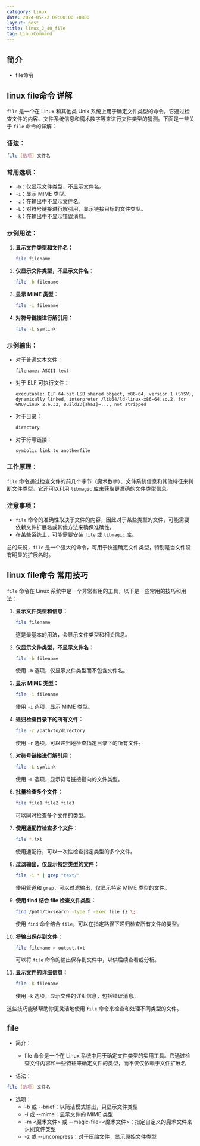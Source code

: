 ```yaml
---
category: Linux
date: 2024-05-22 09:00:00 +0800
layout: post
title: linux_2_40_file
tag: LinuxCommand
---
```

## 简介

+ file命令

## linux file命令 详解

`file` 是一个在 Linux 和其他类 Unix 系统上用于确定文件类型的命令。它通过检查文件的内容、文件系统信息和魔术数字等来进行文件类型的猜测。下面是一些关于 `file` 命令的详解：

### 语法：

```bash
file [选项] 文件名
```

### 常用选项：

- `-b`：仅显示文件类型，不显示文件名。
- `-i`：显示 MIME 类型。
- `-z`：在输出中不显示文件名。
- `-L`：对符号链接进行解引用，显示链接目标的文件类型。
- `-k`：在输出中不显示错误消息。

### 示例用法：

1. **显示文件类型和文件名：**
   ```bash
   file filename
   ```

2. **仅显示文件类型，不显示文件名：**
   ```bash
   file -b filename
   ```

3. **显示 MIME 类型：**
   ```bash
   file -i filename
   ```

4. **对符号链接进行解引用：**
   ```bash
   file -L symlink
   ```

### 示例输出：

- 对于普通文本文件：
  ```
  filename: ASCII text
  ```

- 对于 ELF 可执行文件：
  ```
  executable: ELF 64-bit LSB shared object, x86-64, version 1 (SYSV), dynamically linked, interpreter /lib64/ld-linux-x86-64.so.2, for GNU/Linux 2.6.32, BuildID[sha1]=..., not stripped
  ```

- 对于目录：
  ```
  directory
  ```

- 对于符号链接：
  ```
  symbolic link to anotherfile
  ```

### 工作原理：

`file` 命令通过检查文件的前几个字节（魔术数字）、文件系统信息和其他特征来判断文件类型。它还可以利用 `libmagic` 库来获取更准确的文件类型信息。

### 注意事项：

- `file` 命令的准确性取决于文件的内容，因此对于某些类型的文件，可能需要依赖文件扩展名或其他方法来确保准确性。
- 在某些系统上，可能需要安装 `file` 或 `libmagic` 库。

总的来说，`file` 是一个强大的命令，可用于快速确定文件类型，特别是当文件没有明显的扩展名时。

##  linux file命令 常用技巧

`file` 命令在 Linux 系统中是一个非常有用的工具，以下是一些常用的技巧和用法：

1. **显示文件类型和信息：**
   ```bash
   file filename
   ```
   这是最基本的用法，会显示文件类型和相关信息。

2. **仅显示文件类型，不显示文件名：**
   ```bash
   file -b filename
   ```
   使用 `-b` 选项，仅显示文件类型而不包含文件名。

3. **显示 MIME 类型：**
   ```bash
   file -i filename
   ```
   使用 `-i` 选项，显示 MIME 类型。

4. **递归检查目录下的所有文件：**
   ```bash
   file -r /path/to/directory
   ```
   使用 `-r` 选项，可以递归地检查指定目录下的所有文件。

5. **对符号链接进行解引用：**
   ```bash
   file -L symlink
   ```
   使用 `-L` 选项，显示符号链接指向的文件类型。

6. **批量检查多个文件：**
   ```bash
   file file1 file2 file3
   ```
   可以同时检查多个文件的类型。

7. **使用通配符检查多个文件：**
   ```bash
   file *.txt
   ```
   使用通配符，可以一次性检查指定类型的多个文件。

8. **过滤输出，仅显示特定类型的文件：**
   ```bash
   file -i * | grep "text/"
   ```
   使用管道和 `grep`，可以过滤输出，仅显示特定 MIME 类型的文件。

9. **使用 find 结合 file 检查文件类型：**
   ```bash
   find /path/to/search -type f -exec file {} \;
   ```
   使用 `find` 命令结合 `file`，可以在指定路径下递归检查所有文件的类型。

10. **将输出保存到文件：**
    ```bash
    file filename > output.txt
    ```
    可以将 `file` 命令的输出保存到文件中，以供后续查看或分析。

11. **显示文件的详细信息：**
    ```bash
    file -k filename
    ```
    使用 `-k` 选项，显示文件的详细信息，包括错误消息。

这些技巧能够帮助你更灵活地使用 `file` 命令来检查和处理不同类型的文件。

## file  

<!-- + 使用file命令,查看某个文件的类型信息 -->

+ 简介：
  + file 命令是一个在 Linux 系统中用于确定文件类型的实用工具。它通过检查文件内容和一些特征来确定文件的类型，而不仅仅依赖于文件扩展名

+ 语法：
```bash
file [选项] 文件名
```

+ 选项：
  + -b 或 --brief：以简洁模式输出，只显示文件类型
  + -i 或 --mime：显示文件的 MIME 类型
  + -m <魔术文件> 或 --magic-file=<魔术文件>：指定自定义的魔术文件来识别文件类型
  + -z 或 --uncompress：对于压缩文件，显示原始文件类型